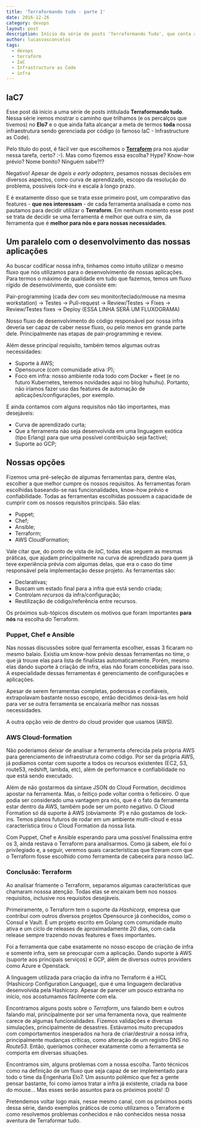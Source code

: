 ```yaml
---
title: 'Terraformando tudo - parte 1'
date: 2016-12-26
category: devops
layout: post
description: Início da série de posts 'Terraformando Tudo', que conta a nossa tragetória em busca da codificação da nossa infraestrutura. Esse primeiro post mostra nossas premissas para o projeto e como escolhemos o Terraform como ferramenta para nos auxiliar nesse caminho.
author: lucasvasconcelos
tags:
  - devops
  - terraform
  - IaC
  - Infrastructure as Code
  - infra
---
```


## IaC7

Esse post dá início a uma série de posts intitulada **Terraformando tudo**. Nessa série iremos mostrar o caminho que trilhamos (e os percalços que tivemos) no **Elo7** e o que ainda falta alcançar a meta de termos **toda** nossa infraestrutura sendo gerenciada por código (o famoso IaC - Infrastructure as Code). 

Pelo título do post, é fácil ver que escolhemos o [**Terraform**](http://terraform.io) pra nos ajudar nessa tarefa, certo? :-). Mas como fizemos essa escolha? Hype? Know-how prévio? Nome bonito? Ninguém sabe?!?

Negativo! Apesar de *ágeis e early adopters*, pesamos nossas decisões em diversos aspectos, como curva de aprendizado, escopo da resolução do problema, possíveis *lock-ins* e escala à longo prazo.

E é exatamente disso que se trata esse primeiro post, um comparativo das features - **que nos interessam** - de cada ferramenta analisada e como nos pautamos para decidir utilizar o **Terraform**. Em nenhum momento esse post se trata de decidir se uma ferramenta é melhor que outra e sim, da ferramenta que é **melhor para nós e para nossas necessidades**. 

## Um paralelo com o desenvolvimento das nossas aplicações

Ao buscar codificar nossa infra, tinhamos como intuíto utilizar o mesmo fluxo que nós utilizamos para o desenvolvimento de nossas aplicações. Para termos o máximo de qualidade em tudo que fazemos, temos um fluxo rígido de desenvolvimento, que consiste em:

Pair-programming (cada dev com seu monitor/teclado/mouse na mesma workstation) -> Testes -> Pull-request -> Review/Testes -> Fixes -> Review/Testes fixes -> Deploy (ESSA LINHA SERÁ UM FLUXOGRAMA)

Nosso fluxo de desenvolvimento do código responsável por nossa infra deveria ser capaz de caber nesse fluxo, ou pelo menos em grande parte dele. Principalmente nas etapas de pair-programming e review. 

Além desse principal requisito, também temos algumas outras necessidades:
* Suporte à AWS;
* Opensource (com comunidade ativa :P);
* Foco em infra: nosso ambiente roda todo com Docker + fleet (e no futuro Kubernetes, teremos novidades aqui no blog huhuhu). Portanto, não iríamos fazer uso das features de automação de aplicações/configurações, por exemplo.

E ainda contamos com alguns requisitos não tão importantes, mas desejáveis:
* Curva de aprendizado curta;
* Que a ferramenta não seja desenvolvida em uma linguagem exótica (tipo Erlang) para que uma possível contribuição seja factível;
* Suporte ao GCP;

## Nossas opções

Fizemos uma pré-seleção de algumas ferramentas para, dentre elas, escolher a que melhor cumpre os nossos requisitos. As ferramentas foram escolhidas baseando-se nas funcionalidades, know-how prévio e confiabilidade. Todas as ferramentas escolhidas possuem a capacidade de cumprir com os nossos requisitos principais. São elas:
* Puppet;
* Chef;
* Ansible;
* Terraform;
* AWS CloudFormation;

Vale citar que, do ponto de vista de *IaC*, todas elas seguem as mesmas práticas, que ajudam principalmente na curva de aprendizado para quem já teve experiência prévia com algumas delas, que era o caso do time responsável pela implementação desse projeto. As ferramentas são:
* Declarativas;
* Buscam um estado final para a infra que está sendo criada;
* Controlam *recursos* da infra/configuração;
* Reutilização de código/referência entre recursos.

Os próximos sub-tópicos discutem os motivos que foram importantes **para nós** na escolha do Terraform.

### Puppet, Chef e Ansible

Nas nossas discussões sobre qual ferramenta escolher, essas 3 ficaram no mesmo balaio. Existia um know-how prévio dessas ferramentas no time, o que já trouxe elas para lista de finalistas automaticamente.
Porém, mesmo elas dando suporte à criação de infra, elas não foram concebidas para isso. A especialidade dessas ferramentas é gerenciamento de configurações e aplicações.

Apesar de serem ferramentas completas, poderosas e confiáveis, extrapolavam bastante nosso escopo, então decidimos deixá-las em hold para ver se outra ferramenta se encaixaria melhor nas nossas necessidades. 

A outra opção veio de dentro do cloud provider que usamos (AWS).

### AWS Cloud-formation

Não poderíamos deixar de analisar a ferramenta oferecida pela própria AWS para gerenciamento de infraestrutura como código. Por ser da própria AWS, já podíamos contar com suporte a todos os recursos existentes (EC2, S3, route53, redshift, lambda, etc), além de performance e confiabilidade no que está sendo executado.

Além de não gostarmos da sintaxe JSON do Cloud Formation, decidimos apostar na ferramenta. Mas, o feitiço pode voltar contra o feiticeiro. O que podia ser considerado uma vantagem pra nós, que é o fato da ferramenta estar dentro da AWS, também pode ser um ponto negativo. O Cloud Formation só dá suporte à AWS (obviamente :P) e não gostamos de lock-ins. Temos planos futuros de rodar em um ambiente multi-cloud e essa característica tirou o Cloud Formation da nossa lista.

Com Puppet, Chef e Ansible esperando para uma possível finalissíma entre os 3, ainda restava o Terraform para analisarmos. Como já sabem, ele foi o privilegiado e, a seguir, veremos quais características que fizeram com que o Terraform fosse escolhido como ferramenta de cabeceira para nosso IaC.

### Conclusão: Terraform

Ao analisar friamente o Terraform, separamos algumas características que chamaram nosssa atenção. Todas elas se encaixam bem nos nossos requisitos, inclusive nos requisitos desejáveis.

Primeiramente, o Terraform tem o suporte da *Hashicorp*, empresa que contribui com outros diversos projetos Opensource já conhecidos, como o Consul e Vault. É um projeto escrito em Golang com comunidade muito ativa e um ciclo de releases de aproximadamente 20 dias, com cada release sempre trazendo novas features e fixes importantes.

Foi a ferramenta que cabe exatamente no nosso escopo de criação de infra e somente infra, sem se preocupar com a aplicação. Dando suporte à AWS (suporte aos principais serviços) e GCP, além de diversos outros providers como Azure e Openstack. 

A linguagem utilizada para criação da infra no Terraform é a HCL (Hashicorp Configuration Language), que é uma linguagem declarativa desenvolvida pela Hashicorp. Apesar de parecer um pouco estranha no início, nos acostumamos fácilmente com ela.

Encontramos alguns posts sobre o *Terraform*, uns falando bem e outros falando mal, principalmente por ser uma ferramenta nova, que realmente carece de algumas funcionalidades. Fizemos validações e diversas simulações, principalmente de desastres. Estávamos muito precupados com comportamentos inesperados na hora de criar/destruir a nossa infra, principalmente mudanças críticas, como alteração de um registro DNS no *Route53*. Então, queríamos conhecer exatamente como a ferramenta se comporta em diversas situações.

Encontramos sim, alguns problemas com a nossa escolha. Tanto técnicos como na definição de um fluxo que seja capaz de ser implementado para todo o time da Engenharia Elo7. Um assunto polêmico que fez a gente pensar bastante, foi como íamos tratar a infra já existente, criada na base do mouse... Mas esses serão assuntos para os próximos posts! :D

Pretendemos voltar logo mais, nesse mesmo canal, com os próximos posts dessa série, dando exemplos práticos de como utilizamos o Terraform e como resolvemos problemas conhecidos e não conhecidos nessa nossa aventura de Terraformar tudo. 

